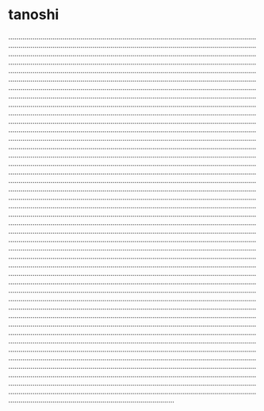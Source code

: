 # tanoshi
.......................................................................................................................................................................................................................................................................................................................................................................................................................................................................................................................................................................................................................................................................................................................................................................................................................................................................................................................................................................................................................................................................................................................................................................................................................................................................................................................................................................................................................................................................................................................................................................................................................................................................................................................................................................................................................................................................................................................................................................................................................................................................................................................................................................................................................................................................................................................................................................................................................................................................................................................................................................................................................................................................................................................................................................................................................................................................................................................................................................................................................................................................................................................................................................................................................................................................................................................................................................................................................................................................................................................................................................................................................................................................................................................................................................................................................................................................................................................................................................................................................................................................................................................................................................................................................................................................................................................................................................................................................................................................................................................................................................................................................................................................................................................................................................................................................................................................................................................................................................................................................................................................................................................................................................................................................................................................................................................................................................................................................................................................................................................................................................................................................................